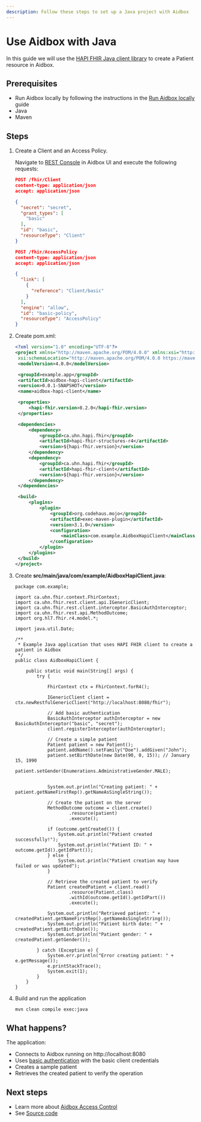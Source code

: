 ```yaml
---
description: Follow these steps to set up a Java project with Aidbox
---
```


# Use Aidbox with Java

In this guide we will use the [HAPI FHIR Java client library](https://github.com/hapifhir/hapi-fhir) to create a Patient resource in Aidbox.

## Prerequisites

- Run Aidbox locally by following the instructions in the [Run Aidbox locally](run-aidbox-locally.md) guide
- Java
- Maven

## Steps

1. Create a Client and an Access Policy.
   
   Navigate to [REST Console](http://localhost:8080/ui/console#/rest) in Aidbox UI and execute the following requests:
   
   ```json
   POST /fhir/Client
   content-type: application/json
   accept: application/json
   
   {
     "secret": "secret",
     "grant_types": [
       "basic"
     ],
     "id": "basic",
     "resourceType": "Client"
   }
   ```
   
   ```json
   POST /fhir/AccessPolicy
   content-type: application/json
   accept: application/json
   
   {
     "link": [
       {
         "reference": "Client/basic"
       }
     ],
     "engine": "allow",
     "id": "basic-policy",
     "resourceType": "AccessPolicy"
   }
   ```

2. Create pom.xml:
   ```xml
   <?xml version="1.0" encoding="UTF-8"?>
   <project xmlns="http://maven.apache.org/POM/4.0.0" xmlns:xsi="http://www.w3.org/2001/XMLSchema-instance"
   	xsi:schemaLocation="http://maven.apache.org/POM/4.0.0 https://maven.apache.org/xsd/maven-4.0.0.xsd">
   	<modelVersion>4.0.0</modelVersion>
   
   	<groupId>example.app</groupId>
   	<artifactId>aidbox-hapi-client</artifactId>
   	<version>0.0.1-SNAPSHOT</version>
   	<name>aidbox-hapi-client</name>
   
   	<properties>
   		<hapi-fhir.version>8.2.0</hapi-fhir.version>
   	</properties>
   
   	<dependencies>
   		<dependency>
   			<groupId>ca.uhn.hapi.fhir</groupId>
   			<artifactId>hapi-fhir-structures-r4</artifactId>
   			<version>${hapi-fhir.version}</version>
   		</dependency>
   		<dependency>
   			<groupId>ca.uhn.hapi.fhir</groupId>
   			<artifactId>hapi-fhir-client</artifactId>
   			<version>${hapi-fhir.version}</version>
   		</dependency>
   	</dependencies>
   
   	<build>
   		<plugins>
   			<plugin>
   				<groupId>org.codehaus.mojo</groupId>
   				<artifactId>exec-maven-plugin</artifactId>
   				<version>3.1.0</version>
   				<configuration>
   					<mainClass>com.example.AidboxHapiClient</mainClass>
   				</configuration>
   			</plugin>
   		</plugins>
   	</build>
   </project>
   ```

3. Create **src/main/java/com/example/AidboxHapiClient.java**:
   ```
   package com.example;
   
   import ca.uhn.fhir.context.FhirContext;
   import ca.uhn.fhir.rest.client.api.IGenericClient;
   import ca.uhn.fhir.rest.client.interceptor.BasicAuthInterceptor;
   import ca.uhn.fhir.rest.api.MethodOutcome;
   import org.hl7.fhir.r4.model.*;
   
   import java.util.Date;
   
   /**
    * Example Java application that uses HAPI FHIR client to create a patient in Aidbox
    */
   public class AidboxHapiClient {
       
       public static void main(String[] args) {
           try {
               
               FhirContext ctx = FhirContext.forR4();
               
               IGenericClient client = ctx.newRestfulGenericClient("http://localhost:8080/fhir");
               
               // Add basic authentication
               BasicAuthInterceptor authInterceptor = new BasicAuthInterceptor("basic", "secret");
               client.registerInterceptor(authInterceptor);
               
               // Create a simple patient
               Patient patient = new Patient();
               patient.addName().setFamily("Doe").addGiven("John");
               patient.setBirthDate(new Date(90, 0, 15)); // January 15, 1990
               patient.setGender(Enumerations.AdministrativeGender.MALE);
               
               
               System.out.println("Creating patient: " + patient.getNameFirstRep().getNameAsSingleString());
               
               // Create the patient on the server
               MethodOutcome outcome = client.create()
                       .resource(patient)
                       .execute();
               
               if (outcome.getCreated()) {
                   System.out.println("Patient created successfully!");
                   System.out.println("Patient ID: " + outcome.getId().getIdPart());
               } else {
                   System.out.println("Patient creation may have failed or was updated");
               }
               
               // Retrieve the created patient to verify
               Patient createdPatient = client.read()
                       .resource(Patient.class)
                       .withId(outcome.getId().getIdPart())
                       .execute();
               
               System.out.println("Retrieved patient: " + createdPatient.getNameFirstRep().getNameAsSingleString());
               System.out.println("Patient birth date: " + createdPatient.getBirthDate());
               System.out.println("Patient gender: " + createdPatient.getGender());
               
           } catch (Exception e) {
               System.err.println("Error creating patient: " + e.getMessage());
               e.printStackTrace();
               System.exit(1);
           }
       }
   }
   ```

4. Build and run the application
   ```bash
   mvn clean compile exec:java
   ```

## What happens?

The application:
- Connects to Aidbox running on http://localhost:8080
- Uses [basic authentication](../access-control/authentication/basic-http-authentication) with the basic client credentials
- Creates a sample patient
- Retrieves the created patient to verify the operation

## Next steps

* Learn more about [Aidbox Access Control](../access-control/access-control.md)
* See [Source code](https://github.com/Aidbox/examples/tree/main/developer-experience/aidbox-hapi-client)
